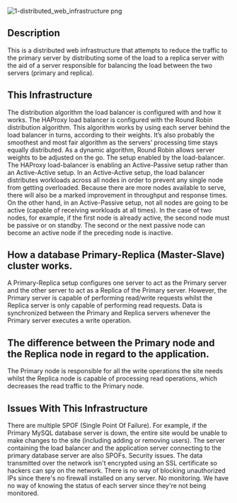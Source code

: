 ![1-distributed_web_infrastructure png](https://github.com/OILEGA/alx-system_engineering-devops/assets/117779858/a2a31af9-1b7f-4eb3-af09-59185bf56c96)

## Description
This is a distributed web infrastructure that attempts to reduce the traffic to the primary server by distributing some of the load to a replica server with the aid of a server responsible for balancing the load between the two servers (primary and replica).
## This Infrastructure
The distribution algorithm the load balancer is configured with and how it works.
 The HAProxy load balancer is configured with the Round Robin distribution algorithm. This algorithm works by using each server behind the load balancer in turns, according to their weights. It’s also probably the smoothest and most fair algorithm as the servers’ processing time stays equally distributed. As a dynamic algorithm, Round Robin allows server weights to be adjusted on the go.
The setup enabled by the load-balancer.
 The HAProxy load-balancer is enabling an Active-Passive setup rather than an Active-Active setup. In an Active-Active setup, the load balancer distributes workloads across all nodes in order to prevent any single node from getting overloaded. Because there are more nodes available to serve, there will also be a marked improvement in throughput and response times. On the other hand, in an Active-Passive setup, not all nodes are going to be active (capable of receiving workloads at all times). In the case of two nodes, for example, if the first node is already active, the second node must be passive or on standby. The second or the next passive node can become an active node if the preceding node is inactive.
## How a database Primary-Replica (Master-Slave) cluster works.
 A Primary-Replica setup configures one server to act as the Primary server and the other server to act as a Replica of the Primary server. However, the Primary server is capable of performing read/write requests whilst the Replica server is only capable of performing read requests. Data is synchronized between the Primary and Replica servers whenever the Primary server executes a write operation.
## The difference between the Primary node and the Replica node in regard to the application.
 The Primary node is responsible for all the write operations the site needs whilst the Replica node is capable of processing read operations, which decreases the read traffic to the Primary node.
## Issues With This Infrastructure
There are multiple SPOF (Single Point Of Failure).
 For example, if the Primary MySQL database server is down, the entire site would be unable to make changes to the site (including adding or removing users). The server containing the load balancer and the application server connecting to the primary database server are also SPOFs.
Security issues.
 The data transmitted over the network isn't encrypted using an SSL certificate so hackers can spy on the network. There is no way of blocking unauthorized IPs since there's no firewall installed on any server.
No monitoring.
 We have no way of knowing the status of each server since they're not being monitored.
 
